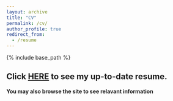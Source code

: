 ```yaml
---
layout: archive
title: "CV"
permalink: /cv/
author_profile: true
redirect_from:
  - /resume
---
```


{% include base_path %}

## Click [HERE](https://williamlwj.github.io/About/files/Wenjie_Li_CV.pdf) to see my up-to-date resume.  ##

 **You may also browse the site to see relavant information**
